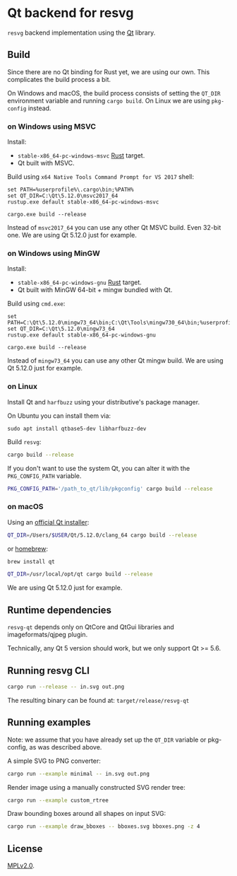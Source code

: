 # Qt backend for resvg

`resvg` backend implementation using the [Qt] library.

## Build

Since there are no Qt binding for Rust yet, we are using our own.
This complicates the build process a bit.

On Windows and macOS, the build process consists of setting the `QT_DIR` environment variable and
running `cargo build`. On Linux we are using `pkg-config` instead.

### on Windows using MSVC

Install:

- `stable-x86_64-pc-windows-msvc` [Rust] target.
- Qt built with MSVC.

Build using `x64 Native Tools Command Prompt for VS 2017` shell:

```batch
set PATH=%userprofile%\.cargo\bin;%PATH%
set QT_DIR=C:\Qt\5.12.0\msvc2017_64
rustup.exe default stable-x86_64-pc-windows-msvc

cargo.exe build --release
```

Instead of `msvc2017_64` you can use any other Qt MSVC build. Even 32-bit one.
We are using Qt 5.12.0 just for example.

### on Windows using MinGW

Install:

- `stable-x86_64-pc-windows-gnu` [Rust] target.
- Qt built with MinGW 64-bit + mingw bundled with Qt.

Build using `cmd.exe`:

```batch
set PATH=C:\Qt\5.12.0\mingw73_64\bin;C:\Qt\Tools\mingw730_64\bin;%userprofile%\.cargo\bin;%PATH%
set QT_DIR=C:\Qt\5.12.0\mingw73_64
rustup.exe default stable-x86_64-pc-windows-gnu

cargo.exe build --release
```

Instead of `mingw73_64` you can use any other Qt mingw build.
We are using Qt 5.12.0 just for example.

### on Linux

Install Qt and `harfbuzz` using your distributive's package manager.

On Ubuntu you can install them via:

```
sudo apt install qtbase5-dev libharfbuzz-dev
```

Build `resvg`:

```sh
cargo build --release
```

If you don't want to use the system Qt, you can alter it with the `PKG_CONFIG_PATH` variable.

```sh
PKG_CONFIG_PATH='/path_to_qt/lib/pkgconfig' cargo build --release
```

### on macOS

Using an [official Qt installer](http://download.qt.io/official_releases/online_installers/qt-unified-mac-x64-online.dmg):

```sh
QT_DIR=/Users/$USER/Qt/5.12.0/clang_64 cargo build --release
```

or [homebrew](https://brew.sh):

```sh
brew install qt

QT_DIR=/usr/local/opt/qt cargo build --release
```

We are using Qt 5.12.0 just for example.

## Runtime dependencies

`resvg-qt` depends only on QtCore and QtGui libraries and imageformats/qjpeg plugin.

Technically, any Qt 5 version should work, but we only support Qt >= 5.6.

## Running resvg CLI

```sh
cargo run --release -- in.svg out.png
```

The resulting binary can be found at: `target/release/resvg-qt`

## Running examples

Note: we assume that you have already set up the `QT_DIR` variable or pkg-config,
as was described above.

A simple SVG to PNG converter:

```sh
cargo run --example minimal -- in.svg out.png
```

Render image using a manually constructed SVG render tree:

```sh
cargo run --example custom_rtree
```

Draw bounding boxes around all shapes on input SVG:

```sh
cargo run --example draw_bboxes -- bboxes.svg bboxes.png -z 4
```

## License

[MPLv2.0](https://www.mozilla.org/en-US/MPL/).


[Qt]: https://www.qt.io/
[Rust]: https://www.rust-lang.org/tools/install
